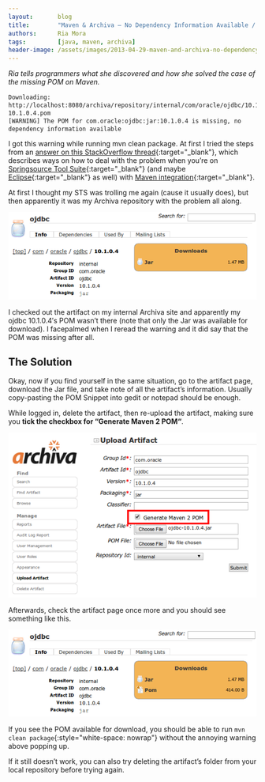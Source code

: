 ```yaml
---
layout:       blog
title:        "Maven & Archiva – No Dependency Information Available / Missing POM"
authors:      Ria Mora
tags:         [java, maven, archiva]
header-image: /assets/images/2013-04-29-maven-and-archiva-no-dependency-Information-available-missing-POM/mavenandarchiva.png
---
```


*Ria tells programmers what she discovered and how she solved the case of the missing POM on Maven.*

```console
Downloading: http://localhost:8080/archiva/repository/internal/com/oracle/ojdbc/10.1.0.4/ojdbc-10.1.0.4.pom
[WARNING] The POM for com.oracle:ojdbc:jar:10.1.0.4 is missing, no dependency information available
```

I got this warning while running mvn clean package. At first I tried the steps from an [answer on this StackOverflow thread](https://stackoverflow.com/questions/6111408/maven2-missing-artifact-but-jars-are-in-place/6112344#6112344){:target="_blank"}, which describes ways on how to deal with the problem when you’re on [Springsource Tool Suite](https://spring.io/tools){:target="_blank"} (and maybe [Eclipse](https://www.eclipse.org/){:target="_blank"} as well) with [Maven integration](https://www.eclipse.org/m2e/){:target="_blank"}.

At first I thought my STS was trolling me again (cause it usually does), but then apparently it was my Archiva repository with the problem all along.

![Missing POM](/assets/images/2013-04-29-maven-and-archiva-no-dependency-Information-available-missing-POM/missingpom.png)

I checked out the artifact on my internal Archiva site and apparently my ojdbc 10.1.0.4′s POM wasn’t there (note that only the Jar was available for download). I facepalmed when I reread the warning and it did say that the POM was missing after all.

## The Solution

Okay, now if you find yourself in the same situation, go to the artifact page, download the Jar file, and take note of all the artifact’s information. Usually copy-pasting the POM Snippet into gedit or notepad should be enough.

While logged in, delete the artifact, then re-upload the artifact, making sure you **tick the checkbox for “Generate Maven 2 POM“**.

![Upload Artifact](/assets/images/2013-04-29-maven-and-archiva-no-dependency-Information-available-missing-POM/uploadartifact.png)

Afterwards, check the artifact page once more and you should see something like this.

![With POM](/assets/images/2013-04-29-maven-and-archiva-no-dependency-Information-available-missing-POM/withpom.png)

If you see the POM available for download, you should be able to run `mvn clean package`{:style="white-space: nowrap"} without the annoying warning above popping up.

If it still doesn’t work, you can also try deleting the artifact’s folder from your local repository before trying again.